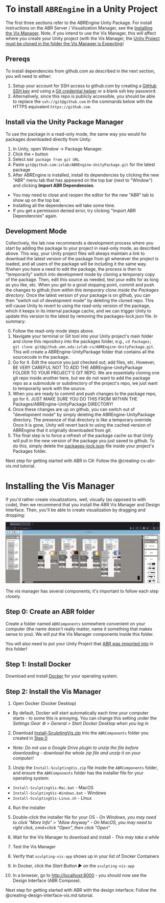 # To install `ABREngine` in a Unity Project

The first three sections refer to the ABREngine Unity Package. For install instructions on the ABR Server / Visualization Manager, see the [Installing the Vis Manager](#installing-the-vis-manager). Note, if you intend to use the Vis Manager, this will affect where you create your Unity project (with the Vis Manager, the [Unity Project must be cloned in the folder the Vis Manager is Expecting](#step-0-create-an-abr-folder))

## Prereqs
To install dependencies from github.com as described in the next section, you will need to either:
1. Setup your account for SSH access to github.com by creating a [GitHub SSH key](https://docs.github.com/en/github-ae@latest/github/authenticating-to-github/connecting-to-github-with-ssh/generating-a-new-ssh-key-and-adding-it-to-the-ssh-agent) and using a [Git credential helper](https://git-scm.com/docs/gitcredentials) or a blank ssh key password.
2. Alternatively, since this repo is publicly accessible, you should be able to replace the `ssh://git@github.com` in the commands below with the HTTPS equivalent `https://github.com`.


## Install via the Unity Package Manager
To use the package in a read-only mode, the same way you would for packages downloaded directly from Unity:
1. In Unity, open Window -> Package Manager.
2. Click the ```+``` button
3. Select ```Add package from git URL```
4. Paste ```git@github.com:ivlab/ABREngine-UnityPackage.git``` for the latest package
5. After ABREngine is installed, install its dependencies by clicking the new "ABR" menu tab that has appeared on the top bar (next to "Window") and clicking **Import ABR Dependencies**.
  - You may need to close and reopen the editor for the new "ABR" tab to show up on the top bar.
  - Installing all the dependencies will take some time.
  - If you get a permission denied error, try clicking "Import ABR Dependencies" again.

## Development Mode
Collectively, the lab now recommends a development process where you start by adding the package to your project in read-only mode, as described above.  This way, your Unity project files will always maintain a link to download the latest version of the package from git whenever the project is loaded, and all users of the package will be including it the same way.  If/when you have a need to edit the package, the process is then to "temporarily" switch into development mode by cloning a temporary copy of the package.  Then, edit this source as needed, test your edits for as long as you like, etc.  When you get to a good stopping point, commit and push the changes to github *from within this temporary clone inside the Packages directory*.  Once the latest version of your package is on github, you can then "switch out of development mode" by deleting the cloned repo.  This will cause Unity to revert to using the read-only version of the package, which it keeps in its internal package cache, and we can trigger Unity to update this version to the latest by removing the packages-lock.json file.  In summary:

0. Follow the read-only mode steps above.
1. Navigate your terminal or Git tool into your Unity project's main folder and clone this repository into the packages folder, e.g., ```cd Packages; git clone git@github.umn.edu:ivlab-cs/ABREngine-UnityPackage.git```.  This will create a ABREngine-UnityPackage folder that contains all the sourcecode in the package.
2. Go for it.  Edit the source you just checked out; add files, etc.  However, BE VERY CAREFUL NOT TO ADD THE ABREngine-UnityPackage FOLDER TO YOUR PROJECT'S GIT REPO.  We are essentially cloning one git repo inside another here, but we do not want to add the package repo as a submodule or subdirectory of the project's repo, we just want to temporarily work with the source.
3. When you are ready to commit and push changes to the package repo, go for it.  JUST MAKE SURE YOU DO THIS FROM WITHIN THE Packages/ABREngine-UnityPackage DIRECTORY!  
4. Once these changes are up on github, you can switch out of "development mode" by simply deleting the ABREngine-UnityPackage directory.  The presence of that directory is like a temporary override.  Once it is gone, Unity will revert back to using the cached version of ABREngine that it originally downloaded from git.
5. The final step is to force a refresh of the package cache so that Unity will pull in the new version of the package you just saved to github.  To do this, simply delete the [packages-lock.json](https://docs.unity3d.com/Manual/upm-conflicts-auto.html) file inside your project's Packages folder.

Next step for getting started with ABR in C#: Follow the @creating-cs-abr-vis.md tutorial.


# Installing the Vis Manager

If you'd rather create visualizations, well, visually (as opposed to with code), then we recommend that you install the ABR Vis Manager and Design Interface. Then, you'll be able to create visualization by dragging and dropping:

![ABR Design Interface](/DocumentationSrc~/manual/resources/design-interface-fire-wide.png)

The vis manager has several components; it's important to follow each step closely.

## Step 0: Create an ABR folder

Create a folder named `ABRComponents`  somewhere convenient on your computer
(the name doesn't really matter, name it something that makes sense to you). We
will put the Vis Manager components inside this folder.

You will also need to put your Unity Project that [ABR was imported into](#install-via-the-unity-package-manager) in this folder!


## Step 1: Install Docker

Download and install [Docker](https://www.docker.com/get-started) for your operating system.


## Step 2: Install the Vis Manager

1. Open Docker (Docker Desktop)
  - By default, Docker will start automatically each time your computer starts - to some this is annoying. You can change this setting under the *Settings Gear &#9881; > General > Start Docker Desktop when you log in*

2. Download [Install-SculptingVis.zip](https://drive.google.com/file/d/1olPz7oJL-fDPDPTyiHNAo7imozI9BpG2/view?usp=sharing) into the `ABRComponents` folder you created in [Step 0](#step-0-create-an-abr-folder)
  - *Note: Do not use a Google Drive plugin to unzip the file before downloading - download the whole zip file and unzip it on your computer!*

3. Unzip the `Install-SculptingVis.zip` file inside the `ABRComponents` folder, and ensure the `ABRComponents` folder has the installer file for your operating system:
  - `Install-SculptingVis-Mac.bat` - MacOS
  - `Install-SculptingVis-Windows.bat` - Windows
  - `Install-SculptingVis-Linux.sh` - Linux

4. Run the installer
  1. Double-click the installer file for your OS
    - *On Windows, you may need to click "More Info" > "Allow Anyway"*
    - *On MacOS, you may need to right click, cmd+click "Open", then click "Open"*
  2. Wait for the Vis Manager to download and install
    - *This may take a while*

5. Test the Vis Manager
  1. Verify that `sculpting-vis-app` shows up in your list of Docker Containers
  2. In Docker, click the *Start Button &#9654;* on the `sculpting-vis-app`
  3. In a browser, go to <http://localhost:8000> - you should now see the Design Interface (ABR Compose).

Next step for getting started with ABR with the design interface: Follow the @creating-design-interface-vis.md tutorial.
